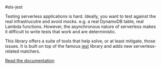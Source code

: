 #sls-jest

Testing serverless applications is hard. Ideally, you want to test against the real infrastrucutre and avoid mocks. e.g. a real DynamoDB table, real Lambda functions. However, the asynchronous nature of serverless makes it difficult to write tests that work and are deterministic.

This library offers a suite of tools that help solve, or at least mitigate, those issues. It is built on top of the famous [jest](https://jestjs.io/docs/getting-started) library and adds new serverless-related matchers.

[Read the documentation](https://serverlessguru.gitbook.io/sls-jest/)
